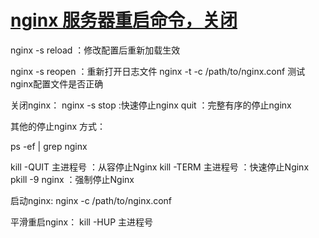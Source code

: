 # [nginx 服务器重启命令，关闭](https://www.cnblogs.com/apexchu/p/4119252.html)



nginx -s reload  ：修改配置后重新加载生效

nginx -s reopen  ：重新打开日志文件
nginx -t -c /path/to/nginx.conf 测试nginx配置文件是否正确

关闭nginx：
nginx -s stop  :快速停止nginx
         quit  ：完整有序的停止nginx

其他的停止nginx 方式：

ps -ef | grep nginx

kill -QUIT 主进程号     ：从容停止Nginx
kill -TERM 主进程号     ：快速停止Nginx
pkill -9 nginx          ：强制停止Nginx



启动nginx:
nginx -c /path/to/nginx.conf

平滑重启nginx：
kill -HUP 主进程号